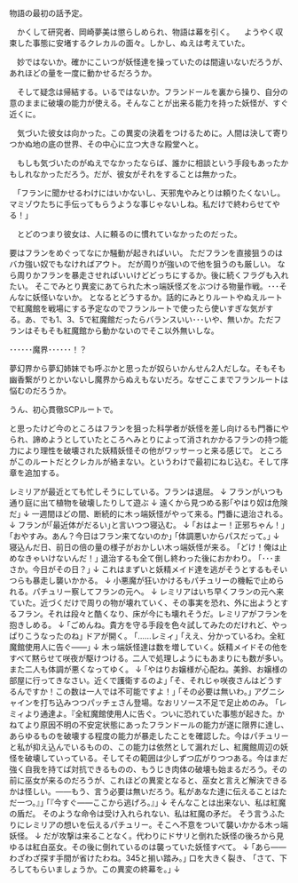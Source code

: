 物語の最初の話予定。


　かくして研究者、岡崎夢美は懲らしめられ、物語は幕を引く。
　ようやく収束した事態に安堵するクレカルの面々。しかし、ぬえは考えていた。

　妙ではないか。確かにこいつが妖怪達を操っていたのは間違いないだろうが、あれほどの量を一度に動かせるだろうか。

　そして疑念は帰結する。いるではないか。フランドールを裏から操り、自分の意のままに破壊の能力が使える。そんなことが出来る能力を持った妖怪が、すぐ近くに。

　気づいた彼女は向かった。この異変の決着をつけるために。人間は決して寄りつかぬ地の底の世界、その中心に立つ大きな殿堂へと。

　もしも気づいたのがぬえでなかったならば、誰かに相談という手段もあったかもしれなかっただろう。だが、彼女がそれをすることは無かった。

　｢フランに聞かせるわけにはいかないし、天邪鬼やみとりは頼りたくないし。マミゾウたちに手伝ってもらうような事じゃないしね。私だけで終わらせてやる！｣


　とどのつまり彼女は、人に頼るのに慣れていなかったのだった。
　



要はフランをめぐってなにか騒動が起きればいい。
ただフランを直接狙うのはバカ強い奴でもなければアウト。
だが周りが強いので他を狙うのも厳しい。
なら周りかフランを暴走させればいいけどどっちにするか。後に続くフラグも入れたい。
そこでみとり異変にあてられた木っ端妖怪ズをぶつける物量作戦。･･･そんなに妖怪いないか。
となるとどうするか。話的にみとりルートやぬえルートで紅魔館を戦場にする予定なのでフランルートで使ったら使いすぎな気がする。あ、でも1、3、5で紅魔館だったらバランスいい･･･いや、無いか。ただフランはそもそも紅魔館から動かないのでそこ以外無いしな。

･･････魔界･･････！？


夢幻界から夢幻姉妹でも呼ぶかと思ったが奴らいかんせん2人だしな。そもそも幽香繋がりとかいないし魔界からぬえもないだろ。なぜここまでフランルートは悩むのだろうか。


うん、初心貫徹SCPルートで。



と思ったけど今のところはフランを狙った科学者が妖怪を差し向けるも門番にやられ、諦めようとしていたところへみとりによって消されかかるフランの持つ能力により理性を破壊された妖精妖怪その他がワッサーっと来る感じで。
ところがこのルートだとクレカルが絡まない。というわけで最初にねじ込む。そして序章を追加する。



レミリアが最近とても忙しそうにしている。フランは退屈。
↓
フランがいつも通り庭に出て植物を破壊したりして遊ぶ
↓
遠くから見つめる影｢やはり奴は危険だ｣
↓
一週間ほどの間、断続的に木っ端妖怪がやって来る。門番に退治される。
↓
フランが｢最近体がだるい｣と言いつつ寝込む。
↓
｢おはよー！正邪ちゃん！｣
｢おやすみ。あん？今日はフラン来てないのか｣
｢体調悪いからパスだって。｣
↓
寝込んだ日、前日の倍の量の様子がおかしい木っ端妖怪が来る。
｢どけ！俺は止めなきゃいけないんだ！｣
退治するも全て倒し終わった後におかわり。
｢･･･まさか。今日がその日？｣
↓
これはまずいと妖精メイド達を逃がそうとするもそいつらも暴走し襲いかかる。
↓
小悪魔が狂いかけるもパチュリーの機転で止められる。パチュリー察してフランの元へ。
↓
レミリアはいち早くフランの元へ来ていた。近づくだけで周りの物が壊れていく、その事実を恐れ、外に出ようとするフラン。それは段々と酷くなり、床が今にも壊れそうだ。レミリアがフランを抱きしめる。
↓
｢ごめんね。貴方を守る手段を色々試してみたのだけれど、やっぱりこうなったのね｣
ドアが開く。
｢……レミィ｣
｢ええ、分かっているわ。全紅魔館使用人に告ぐ――｣
↓
木っ端妖怪達は数を増していく。妖精メイドその他をすべて黙らせて咲夜が駆けつける。二人で処理しようにもあまりにも数が多い。また二人も体調が悪くなってゆく。
↓
｢やはりお嬢様が心配ね。美鈴、お嬢様の部屋に行ってきなさい。近くで護衛するのよ｣
｢そ、それじゃ咲夜さんはどうするんですか！この数は一人では不可能ですよ！｣
｢その必要は無いわ。｣
アグニシャインを打ち込みつつパッチェさん登場。なおリソース不足で足止めのみ。
｢レミィより通達よ。『全紅魔館使用人に告ぐ。ついに恐れていた事態が起きた。かねてより原因不明の不安定状態にあったフランドールの能力が遂に限界に達し、あらゆるものを破壊する程度の能力が暴走したことを確認した。今はパチュリーと私が抑え込んでいるものの、この能力は依然として漏れだし、紅魔館周辺の妖怪を破壊していっている。そしてその範囲は少しずつ広がりつつある。今はまだ強く自我を持てば対抗できるものの、もうじき肉体の破壊も始まるだろう。その前に巫女が来るのだろうが、これほどの異変となると、巫女と言えど解決できるかは怪しい。――もう、言う必要は無いだろう。私があなた達に伝えることはただ一つ。』｣
｢『今すぐ――ここから逃げろ。』｣
↓
そんなことは出来ない、私は紅魔の盾だ。
そのような命令は受け入れられない、私は紅魔の矛だ。
そう言うふたりにレミリアの想いを伝えるパチュリー。そこへ不意をついて襲いかかる木っ端妖怪。
↓
だが攻撃は来ることなく。代わりにドサリと倒れた妖怪の後ろから見ゆるは紅白巫女。その後に倒れているのは襲っていた妖怪すべて。
↓
｢あら――わざわざ探す手間が省けたわね。345と揃い踏み。｣
口を大きく裂き、
｢さて、下ろしてもらいましょうか。この異変の終幕を。｣
↓
